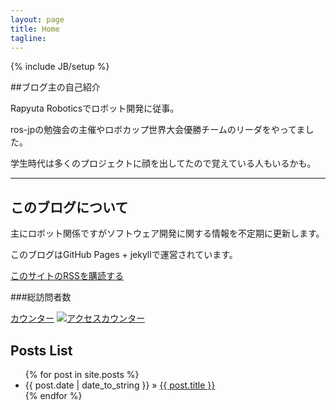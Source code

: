 ```yaml
---
layout: page
title: Home
tagline:
---
```

{% include JB/setup %}

##ブログ主の自己紹介

Rapyuta Roboticsでロボット開発に従事。

ros-jpの勉強会の主催やロボカップ世界大会優勝チームのリーダをやってました。

学生時代は多くのプロジェクトに顔を出してたので覚えている人もいるかも。

<script src="//platform.linkedin.com/in.js" type="text/javascript"></script>
<script type="IN/MemberProfile" data-id="http://www.linkedin.com/in/daikimaekawa" data-format="inline" data-related="false"></script>

**********

## このブログについて

主にロボット関係ですがソフトウェア開発に関する情報を不定期に更新します。

このブログはGitHub Pages + jekyllで運営されています。

[このサイトのRSSを購読する](http://daikimaekawa.github.io/rss.xml "RSS Feed")

###総訪問者数

<script language="Javascript">
document.write('<a href="http://www.f-counter.jp/k2/65/17/1386490417/"></a>');</script><noscript>
<a href=http://qhg.f-counter.com/>カウンター</a></noscript>
<a href=http://www.free-counter.jp/>
<img src="http://www.f-counter.net/j/17/1386490417/" alt="アクセスカウンター" border="0"></a>

## Posts List

<ul class="posts">
  {% for post in site.posts %}
    <li><span>{{ post.date | date_to_string }}</span> &raquo; <a href="{{ BASE_PATH }}{{ post.url }}">{{ post.title }}</a></li>
  {% endfor %}
</ul>

